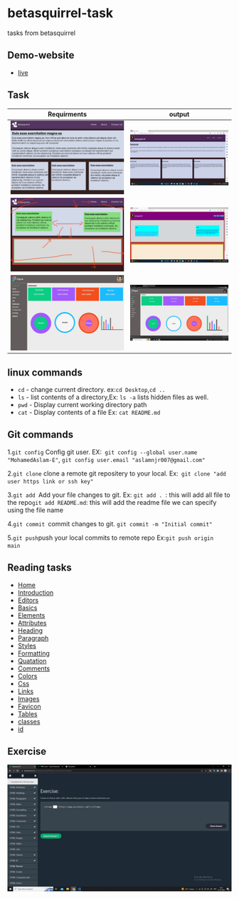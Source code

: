# betasquirrel-task

tasks from betasquirrel

## Demo-website

- [live](https://mohamedaslam-e.github.io/betasquirrel-task/)

## Task

| Requirments                        | output                          |
| ---------------------------------  | --------------------------------|
| ![task-1](images/req/task-1.jpg)   | ![1](images/output/task-1.png)  |
| ![task-2](images/req/task-2.jpg)   | ![2](images/output/task-2.png)  |
| ![task-4](images/req/task-4.jpg)   | ![4](images/output/task-4.jpeg) |

## linux commands

- `cd` - change current directory. ex:`cd Desktop`,`cd ..`
- `ls` - list contents of a directory,Ex: `ls -a` lists hidden files as well.
- `pwd` - Display current working directory path
- `cat` - Display contents of a file Ex: `cat README.md`

## Git commands

1.`git config` Config git user. EX:` git config --global user.name "MohamedAslam-E"`, `git config user.email "aslamnjr007@gmail.com"`

2.`git clone` clone a remote git repositery to your local. Ex:` git clone "add user https link or ssh key"`

3.`git add `Add your file changes to git. Ex: `git add . `: this will add all file to the repo` git add README.md `: this will add the readme file we can specify using the file name

4.`git commit `commit changes to git. `git commit -m "Initial commit"`

5.`git push`push your local commits to remote repo Ex:`git push origin   main`

## Reading tasks

- [Home](https://www.w3schools.com/html/default.asp)
- [Introduction](https://www.w3schools.com/html/html_intro.asp)
- [Editors](https://www.w3schools.com/html/html_editors.asp)
- [Basics](https://www.w3schools.com/html/html_basic.asp)
- [Elements](https://www.w3schools.com/html/html_elements.asp)
- [Attributes](https://www.w3schools.com/html/html_attributes.asp)
- [Heading](https://www.w3schools.com/html/html_headings.asp)
- [Paragraph](https://www.w3schools.com/html/html_paragraphs.asp)
- [Styles](https://www.w3schools.com/html/html_styles.asp)
- [Formatting](https://www.w3schools.com/html/html_formatting.asp)
- [Quatation](https://www.w3schools.com/html/html_quotation_elements.asp)
- [Comments](https://www.w3schools.com/html/html_comments.asp)
- [Colors](https://www.w3schools.com/html/html_colors.asp)
- [Css](https://www.w3schools.com/html/html_css.asp)
- [Links](https://www.w3schools.com/html/html_links.asp)
- [Images](https://www.w3schools.com/html/html_images.asp)
- [Favicon](https://www.w3schools.com/html/html_favicon.asp)
- [Tables](https://www.w3schools.com/html/html_tables.asp)
- [classes](https://www.w3schools.com/html/html_classes.asp)
- [id](https://www.w3schools.com/html/html_id.asp)

 ## Exercise

 ![exercise-1](images/output/exercise%20-1.jpeg)